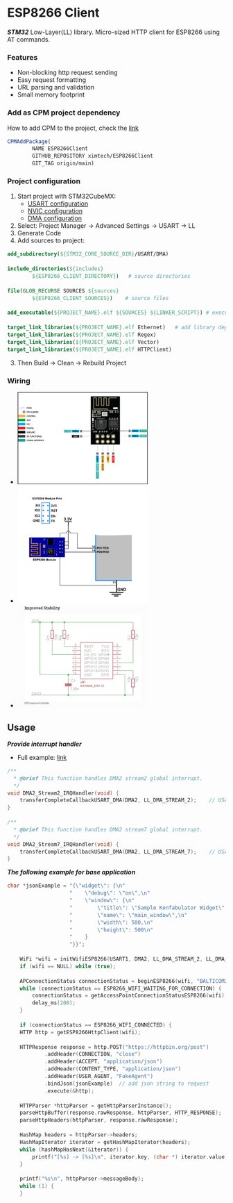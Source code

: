 # ESP8266 Client

***STM32*** Low-Layer(LL) library. Micro-sized HTTP client for ESP8266 using AT commands.

### Features

- Non-blocking http request sending
- Easy request formatting
- URL parsing and validation
- Small memory footprint

### Add as CPM project dependency

How to add CPM to the project, check the [link](https://github.com/cpm-cmake/CPM.cmake)
```cmake
CPMAddPackage(
        NAME ESP8266Client
        GITHUB_REPOSITORY ximtech/ESP8266Client
        GIT_TAG origin/main)
```

### Project configuration

1. Start project with STM32CubeMX:
    * [USART configuration](https://github.com/ximtech/ESP8266Client/blob/main/example/config_base.PNG)
    * [NVIC configuration](https://github.com/ximtech/ESP8266Client/blob/main/example/config_nvic.PNG)
    * [DMA configuration](https://github.com/ximtech/ESP8266Client/blob/main/example/config_dma.PNG)
2. Select: Project Manager -> Advanced Settings -> USART -> LL
3. Generate Code
4. Add sources to project:

```cmake
add_subdirectory(${STM32_CORE_SOURCE_DIR}/USART/DMA)

include_directories(${includes}
        ${ESP8266_CLIENT_DIRECTORY})   # source directories

file(GLOB_RECURSE SOURCES ${sources}
        ${ESP8266_CLIENT_SOURCES})    # source files

add_executable(${PROJECT_NAME}.elf ${SOURCES} ${LINKER_SCRIPT}) # executable declaration should be before libraries

target_link_libraries(${PROJECT_NAME}.elf Ethernet)   # add library dependencies to project
target_link_libraries(${PROJECT_NAME}.elf Regex)
target_link_libraries(${PROJECT_NAME}.elf Vector)
target_link_libraries(${PROJECT_NAME}.elf HTTPClient)
```

3. Then Build -> Clean -> Rebuild Project

### Wiring

- <img src="https://github.com/ximtech/ESP8266Client/blob/main/example/pinout.PNG" alt="image" width="300"/>
- <img src="https://github.com/ximtech/ESP8266Client/blob/main/example/wiring.PNG" alt="image" width="300"/>
- <img src="https://github.com/ximtech/ESP8266Client/blob/main/example/wiring_2.PNG" alt="image" width="300"/>

## Usage

***Provide interrupt handler***

- Full example: [link](https://github.com/ximtech/ESP8266Client/blob/main/example/stm32f4xx_it.c)

```c
/**
  * @brief This function handles DMA2 stream2 global interrupt.
  */
void DMA2_Stream2_IRQHandler(void) {
    transferCompleteCallbackUSART_DMA(DMA2, LL_DMA_STREAM_2);    // USART1_RX
}

/**
  * @brief This function handles DMA2 stream7 global interrupt.
  */
void DMA2_Stream7_IRQHandler(void) {
    transferCompleteCallbackUSART_DMA(DMA2, LL_DMA_STREAM_7);    // USART1_TX
}
```

***The following example for base application***
```c
char *jsonExample = "{\"widget\": {\n"
                    "    \"debug\": \"on\",\n"
                    "    \"window\": {\n"
                    "        \"title\": \"Sample Konfabulator Widget\",\n"
                    "        \"name\": \"main_window\",\n"
                    "        \"width\": 500,\n"
                    "        \"height\": 500\n"
                    "    }
                    "}}";

    WiFi *wifi = initWifiESP8266(USART1, DMA2, LL_DMA_STREAM_2, LL_DMA_STREAM_7, 2000, 1000);
    if (wifi == NULL) while (true);

    APConnectionStatus connectionStatus = beginESP8266(wifi, "BALTICOM2G46", "adzdm99qmjwg");
    while (connectionStatus == ESP8266_WIFI_WAITING_FOR_CONNECTION) {
        connectionStatus = getAccessPointConnectionStatusESP8266(wifi);
        delay_ms(200);
    }

    if (connectionStatus == ESP8266_WIFI_CONNECTED) {
    HTTP http = getESP8266HttpClient(wifi);

    HTTPResponse response = http.POST("https://httpbin.org/post")
            .addHeader(CONNECTION, "close")
            .addHeader(ACCEPT, "application/json")
            .addHeader(CONTENT_TYPE, "application/json")
            .addHeader(USER_AGENT, "FakeAgent")
            .bindJson(jsonExample)  // add json string to request
            .execute(&http);
    
    HTTPParser *httpParser = getHttpParserInstance();
    parseHttpBuffer(response.rawResponse, httpParser, HTTP_RESPONSE);
    parseHttpHeaders(httpParser, response.rawResponse);
    
    HashMap headers = httpParser->headers;
    HashMapIterator iterator = getHashMapIterator(headers);
    while (hashMapHasNext(&iterator)) {
        printf("[%s] -> [%s]\n", iterator.key, (char *) iterator.value);
    }

    printf("%s\n", httpParser->messageBody);
    while (1) {
    }
```